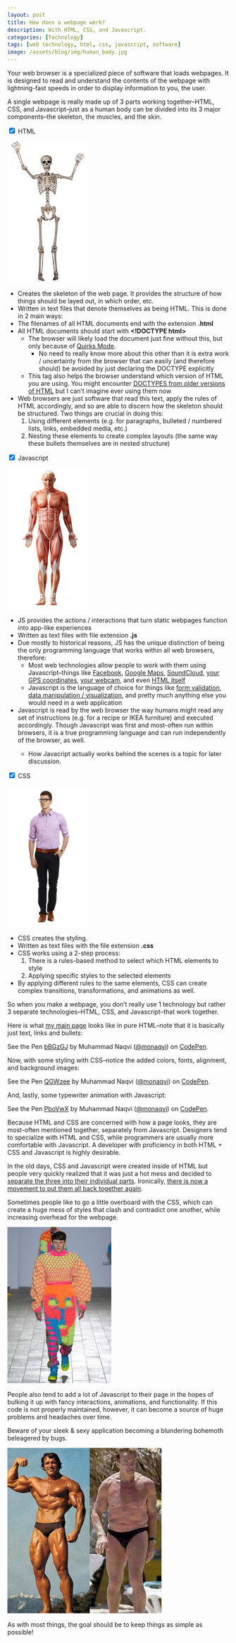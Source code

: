 ```yaml
---
layout: post
title: How does a webpage work?
description: With HTML, CSS, and Javascript.
categories: [Technology]
tags: [web technology, html, css, javascript, software]
image: /assets/blog/img/human_body.jpg
---
```

Your web browser is a specialized piece of software that loads webpages. It is designed to read and understand the contents of the webpage with lightning-fast speeds in order to display information to you, the user.

A single webpage is really made up of 3 parts working together–HTML, CSS, and Javascript–just as a human body can be divided into its 3 major components–the skeleton, the muscles, and the skin.

<div class="tabordion">
  <div>
    <input type="checkbox" name="sections" id="html" checked>
    <label for="html">HTML</label>
    <article>
      <p><img src="/assets/blog/img/skeleton.jpg" alt="skeleton"></p>
      <ul>
        <li>Creates the skeleton of the web page. It provides the structure of how things should be layed out, in which order, etc.</li>
        <li>Written in text files that denote themselves as being HTML. This is done in 2 main ways:</li>
        <li>The filenames of all HTML documents end with the extension <strong>.html</strong></li>
        <li>All HTML documents should start with <strong>&lt;!DOCTYPE html&gt;</strong>
          <ul>
            <li>The browser will likely load the document just fine without this, but only because of <a href="https://developer.mozilla.org/en-US/docs/Quirks_Mode_and_Standards_Mode">Quirks Mode</a>.
              <ul>
                <li>No need to really know more about this other than it is extra work / uncertainty from the browser that can easily (and therefore should) be avoided by just declaring the DOCTYPE explicitly</li>
              </ul>
            </li>
            <li>This tag also helps the browser understand which version of HTML you are using. You might encounter <a href="http://www.w3schools.com/TAGS/tag_doctype.asp">DOCTYPES from older versions of HTML</a> but I can’t imagine ever using them now</li>
          </ul>
        </li>
        <li>Web browsers are just software that read this text, apply the rules of HTML accordingly, and so are able to discern how the skeleton should be structured. Two things are crucial in doing this:
          <ol>
            <li>Using different elements (e.g. for paragraphs, bulleted / numbered lists, links, embedded media, etc.)</li>
            <li>Nesting these elements to create complex layouts (the same way these bullets themselves are in nested structure)</li>
          </ol>
        </li>
      </ul>
    </article>
  </div>
  <div>
    <input type="checkbox" name="sections" id="js" checked>
    <label for="js">Javascript</label>
    <article>
      <p><img src="/assets/blog/img/muscle.jpg" alt="muscle"></p>
      <ul>
        <li>JS provides the actions / interactions that turn static webpages function into app-like experiences</li>
        <li>Written as text files with file extension <strong>.js</strong></li>
        <li>Due mostly to historical reasons, JS has the unique distinction of being the only programming language that works within all web browsers, therefore:
          <ul>
            <li>
              Most web technologies allow people to work with them using Javascript–things like
              <a href="https://developers.facebook.com/docs/javascript">Facebook</a>, 
              <a href="https://developers.google.com/maps/documentation/javascript/">Google Maps</a>, 
              <a href="https://developers.soundcloud.com/docs/api/sdks">SoundCloud</a>, 
              <a href="https://developer.mozilla.org/en-US/docs/Web/API/Geolocation/Using_geolocation">your GPS coordinates</a>, 
              <a href="https://developer.mozilla.org/en-US/docs/Mozilla/B2G_OS/API/Camera_API/Introduction">your webcam</a>, 
              and even
              <a href="https://developer.mozilla.org/en-US/docs/Web/API/Document_Object_Model">HTML itself</a>
            </li>
            <li>Javascript is the language of choice for things like 
              <a href="http://www.w3schools.com/js/js_validation.asp">form validation</a>, 
              <a href="https://d3js.org/">data manipulation / visualization</a>, 
              and pretty much anything else you would need in a web application
            </li>
          </ul>
        </li>
        <li>Javascript is read by the web browser the way humans might read any set of instructions (e.g. for a recipe or IKEA furniture) and executed accordingly. Though Javascript was first and most-often run within browsers, it is a true programming language and can run independently of the browser, as well.</li>
          <ul>
            <li>How Javacript actually works behind the scenes is a topic for later discussion.</li>
          </ul>
      </ul>
    </article>
  </div>
  <div>
    <input type="checkbox" name="sections" id="css" checked>
    <label for="css">CSS</label>
    <article>
      <p><img src="/assets/blog/img/man.jpg" alt="man"></p>
      <ul>
        <li>CSS creates the styling.</li>
        <li>Written as text files with the file extension <strong>.css</strong></li>
        <li>CSS works using a 2-step process:
          <ol>
            <li>There is a rules-based method to select which HTML elements to style</li>
            <li>Applying specific styles to the selected elements</li>
          </ol>
        </li>
        <li>By applying different rules to the same elements, CSS can create complex transitions, transformations, and animations as well.</li>
      </ul>
    </article>
  </div>
</div>

<p>
  <span class="highlight">So when you make a webpage, you don’t really use 1 technology but rather 3 separate technologies–HTML, CSS, and Javascript–that work together.</span>
</p>

Here is what [my main page](https://monaqvi.github.io/) looks like in pure HTML–note that it is basically just text, links and bullets:
<p data-height="400" data-theme-id="0" data-slug-hash="bBGzGJ" data-default-tab="html,result" data-user="monaqvi" data-embed-version="2" data-pen-title="bBGzGJ" class="codepen">See the Pen <a href="http://codepen.io/monaqvi/pen/bBGzGJ/">bBGzGJ</a> by Muhammad Naqvi (<a href="http://codepen.io/monaqvi">@monaqvi</a>) on <a href="http://codepen.io">CodePen</a>.</p>
<script async src="https://production-assets.codepen.io/assets/embed/ei.js"></script>

Now, with some styling with CSS–notice the added colors, fonts, alignment, and background images:
<p data-height="400" data-theme-id="0" data-slug-hash="QGWzee" data-default-tab="css,result" data-user="monaqvi" data-embed-version="2" data-pen-title="QGWzee" class="codepen">See the Pen <a href="http://codepen.io/monaqvi/pen/QGWzee/">QGWzee</a> by Muhammad Naqvi (<a href="http://codepen.io/monaqvi">@monaqvi</a>) on <a href="http://codepen.io">CodePen</a>.</p>
<script async src="https://production-assets.codepen.io/assets/embed/ei.js"></script>

And, lastly, some typewriter animation with Javascript:
<p data-height="400" data-theme-id="0" data-slug-hash="PboVwX" data-default-tab="js,result" data-user="monaqvi" data-embed-version="2" data-pen-title="PboVwX" class="codepen">See the Pen <a href="http://codepen.io/monaqvi/pen/PboVwX/">PboVwX</a> by Muhammad Naqvi (<a href="http://codepen.io/monaqvi">@monaqvi</a>) on <a href="http://codepen.io">CodePen</a>.</p>
<script async src="https://production-assets.codepen.io/assets/embed/ei.js"></script>


Because HTML and CSS are concerned with how a page looks, they are most-often mentioned together, separately from Javascript. Designers tend to specialize with HTML and CSS, while programmers are usually more comfortable with Javascript. A developer with proficiency in both HTML + CSS and Javascript is highly desirable.

In the old days, CSS and Javascript were created inside of HTML but people very quickly realized that it was just a hot mess and decided to [separate the three into their individual parts](https://www.w3.org/wiki/The_web_standards_model_-_HTML_CSS_and_JavaScript). Ironically, [there is now a movement to put them all back together again](https://css-tricks.com/the-debate-around-do-we-even-need-css-anymore/).

Sometimes people like to go a little overboard with the CSS, which can create a huge mess of styles that clash and contradict one another, while increasing overhead for the webpage.

![Outlandish fashion](/assets/blog/img/men_fashion.jpg)

People also tend to add a lot of Javascript to their page in the hopes of bulking it up with fancy interactions, animations, and functionality. If this code is not properly maintained, however, it can become a source of huge problems and headaches over time.

Beware of your sleek & sexy application becoming a blundering bohemoth beleagered by bugs.

<p><img class="pure-img-responsive" src="/assets/blog/img/muscle_fat.jpg" alt="Muscle to fat"></p>

As with most things, the goal should be to keep things as simple as possible!